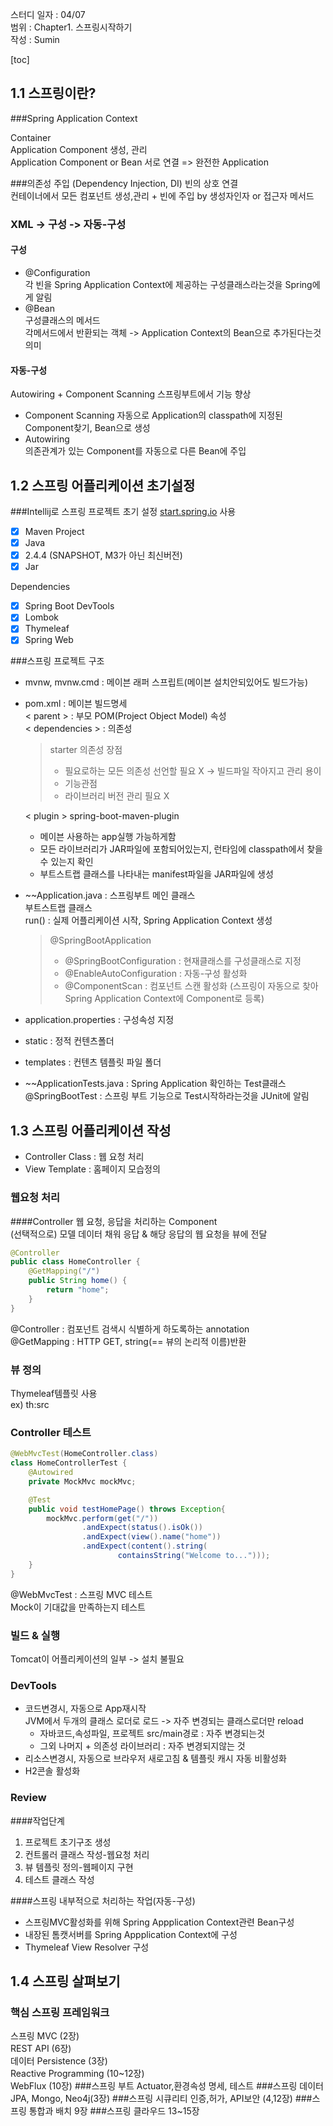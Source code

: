 스터디 일자 : 04/07   
범위 : Chapter1. 스프링시작하기  
작성 : Sumin

[toc]

## 1.1 스프링이란?
###Spring Application Context

Container  
Application Component 생성, 관리  
Application Component or Bean 서로 연결 => 완전한 Application

###의존성 주입 (Dependency Injection, DI)
빈의 상호 연결   
컨테이너에서 모든 컴포넌트 생성,관리 + 빈에 주입 by 생성자인자 or 접근자 메서드
### XML -> 구성 -> 자동-구성

#### 구성
+ @Configuration     
  각 빈을 Spring Application Context에 제공하는 구성클래스라는것을 Spring에게 알림   
+ @Bean    
  구성클래스의 메서드    
  각메서드에서 반환되는 객체 -> Application Context의 Bean으로 추가된다는것 의미

#### 자동-구성
Autowiring + Component Scanning
스프링부트에서 기능 향상
+ Component Scanning
  자동으로 Application의 classpath에 지정된 Component찾기, Bean으로 생성   
+ Autowiring    
  의존관계가 있는 Component를 자동으로 다른 Bean에 주입

## 1.2 스프링 어플리케이션 초기설정
###Intellij로 스프링 프로젝트 초기 설정
[start.spring.io](https://start.spring.io/) 사용  

- [x] Maven Project
- [x] Java
- [x] 2.4.4 (SNAPSHOT, M3가 아닌 최신버전)
- [x] Jar

Dependencies  
- [x] Spring Boot DevTools
- [x] Lombok
- [x] Thymeleaf
- [x] Spring Web

###스프링 프로젝트 구조
- mvnw, mvnw.cmd : 메이븐 래퍼 스프립트(메이븐 설치안되있어도 빌드가능)
- pom.xml : 메이븐 빌드명세   
  < parent > : 부모 POM(Project Object Model) 속성  
  < dependencies > : 의존성
  > starter 의존성 장점    
  > - 필요로하는 모든 의존성 선언할 필요 X -> 빌드파일 작아지고 관리 용이
  > - 기능관점
  > - 라이브러리 버전 관리 필요 X   

  < plugin > spring-boot-maven-plugin    
  -  메이븐 사용하는 app실행 가능하게함  
  - 모든 라이브러리가 JAR파일에 포함되어있는지, 런타임에 classpath에서 찾을수 있는지 확인   
  - 부트스트랩 클래스를 나타내는 manifest파일을 JAR파일에 생성

- ~~Application.java : 스프링부트 메인 클래스   
  부트스트랩 클래스   
  run() : 실제 어플리케이션 시작, Spring Application Context 생성
  > @SpringBootApplication
  >  - @SpringBootConfiguration : 현재클래스를 구성클래스로 지정
  > - @EnableAutoConfiguration : 자동-구성 활성화
  > - @ComponentScan : 컴포넌트 스캔 활성화 (스프링이 자동으로 찾아 Spring Application Context에 Component로 등록)
- application.properties : 구성속성 지정
- static : 정적 컨텐츠폴더
- templates : 컨텐츠 템플릿 파일 폴더
- ~~ApplicationTests.java : Spring Application 확인하는 Test클래스   
  @SpringBootTest : 스프링 부트 기능으로 Test시작하라는것을 JUnit에 알림

## 1.3 스프링 어플리케이션 작성
- Controller Class : 웹 요청 처리
- View Template : 홈페이지 모습정의

### 웹요청 처리
####Controller
웹 요청, 응답을 처리하는 Component   
(선택적으로) 모델 데이터 채워 응답 & 해당 응답의 웹 요청을 뷰에 전달

```java
@Controller
public class HomeController {
    @GetMapping("/")
    public String home() {
        return "home";
    }
}
```
@Controller : 컴포넌트 검색시 식별하게 하도록하는 annotation   
@GetMapping : HTTP GET, string(== 뷰의 논리적 이름)반환

### 뷰 정의
Thymeleaf템플릿 사용  
ex) th:src

### Controller 테스트
```java
@WebMvcTest(HomeController.class)
class HomeControllerTest {
    @Autowired
    private MockMvc mockMvc;

    @Test
    public void testHomePage() throws Exception{
        mockMvc.perform(get("/"))
                .andExpect(status().isOk())
                .andExpect(view().name("home"))
                .andExpect(content().string(
                        containsString("Welcome to...")));
    }
}
```
@WebMvcTest : 스프링 MVC 테스트  
Mock이 기대값을 만족하는지 테스트

### 빌드 & 실행
Tomcat이 어플리케이션의 일부 -> 설치 불필요

### DevTools
- 코드변경시, 자동으로 App재시작   
  JVM에서 두개의 클래스 로더로 로드 -> 자주 변경되는 클래스로더만 reload
  - 자바코드,속성파일, 프로젝트 src/main경로 : 자주 변경되는것
  - 그외 나머지 + 의존성 라이브러리 : 자주 변경되지않는 것
- 리소스변경시, 자동으로 브라우저 새로고침 & 템플릿 캐시 자동 비활성화
- H2콘솔 활성화

### Review
####작업단계
1. 프로젝트 초기구조 생성  
2. 컨트롤러 클래스 작성-웹요청 처리   
3. 뷰 템플릿 정의-웹페이지 구현  
4. 테스트 클래스 작성

####스프링 내부적으로 처리하는 작업(자동-구성)
- 스프링MVC활성화를 위해 Spring Appplication Context관련 Bean구성
- 내장된 톰캣서버를 Spring Appplication Context에 구성
- Thymeleaf View Resolver 구성

## 1.4 스프링 살펴보기
### 핵심 스프링 프레임워크
스프링 MVC (2장)   
REST API (6장)   
데이터 Persistence (3장)  
Reactive Programming (10~12장)  
WebFlux (10장)
###스프링 부트
Actuator,환경속성 명세, 테스트
###스프링 데이터
JPA, Mongo, Neo4j(3장)
###스프링 시큐리티
인증,허가, API보안 (4,12장)
###스프링 통합과 배치
9장
###스프링 클라우드
13~15장
